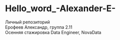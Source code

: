 # Hello_word_-Alexander-E-
Личный репозиторий <br>
Ерофеев Александр, группа 2.11 <br>
Осенняя стажировка Data Engineer, NovaData